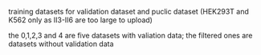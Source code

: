 training datasets for validation dataset and puclic dataset (HEK293T and K562 only as II3-II6 are too large to upload)

the 0,1,2,3 and 4 are five datasets with valiation data; the filtered ones are datasets without validation data


